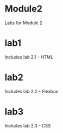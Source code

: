# Module2
Labs for Module 2

# lab1
Includes lab 2.1 - HTML

# lab2
Includes lab 2.2 - Flexbox

# lab3
Includes lab 2.3 - CSS